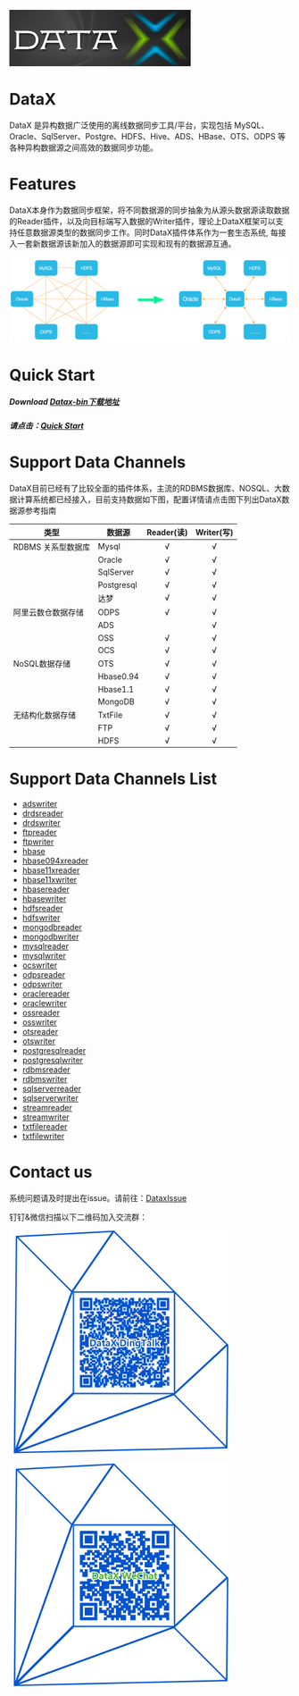 ![Datax-logo](https://github.com/Arvin-Mark/DataX-src/blob/master/images/DataX-logo.jpg)



# DataX

DataX 是异构数据广泛使用的离线数据同步工具/平台，实现包括 MySQL、Oracle、SqlServer、Postgre、HDFS、Hive、ADS、HBase、OTS、ODPS 等各种异构数据源之间高效的数据同步功能。



# Features

DataX本身作为数据同步框架，将不同数据源的同步抽象为从源头数据源读取数据的Reader插件，以及向目标端写入数据的Writer插件，理论上DataX框架可以支持任意数据源类型的数据同步工作。同时DataX插件体系作为一套生态系统, 每接入一套新数据源该新加入的数据源即可实现和现有的数据源互通。

![DataX-OpenSource-DingTalk](https://github.com/Arvin-Mark/DataX-src/blob/master/images/DataX-Framework.png)


# Quick Start

##### Download [Datax-bin下载地址](https://codeload.github.com/Arvin-Mark/datax-bin/zip/master)

##### 请点击：[Quick Start](https://github.com/Arvin-Mark/DataX-src/blob/master/userGuid.md)



# Support Data Channels

DataX目前已经有了比较全面的插件体系，主流的RDBMS数据库、NOSQL、大数据计算系统都已经接入，目前支持数据如下图，配置详情请点击图下列出DataX数据源参考指南

| 类型           | 数据源        | Reader(读) | Writer(写) |
| ------------ | ---------- | :-------: | :-------: |
| RDBMS 关系型数据库 | Mysql      |     √     |     √     |
|              | Oracle     |     √     |     √     |
|              | SqlServer  |     √     |     √     |
|              | Postgresql |     √     |     √     |
|              | 达梦         |     √     |     √     |
| 阿里云数仓数据存储    | ODPS       |     √     |     √     |
|              | ADS        |           |     √     |
|              | OSS        |     √     |     √     |
|              | OCS        |     √     |     √     |
| NoSQL数据存储    | OTS        |     √     |     √     |
|              | Hbase0.94  |     √     |     √     |
|              | Hbase1.1   |     √     |     √     |
|              | MongoDB    |     √     |     √     |
| 无结构化数据存储     | TxtFile    |     √     |     √     |
|              | FTP        |     √     |     √     |
|              | HDFS       |     √     |     √     |




# Support Data Channels List

* [adswriter](https://github.com/Arvin-Mark/DataX-src/blob/master/adswriter/doc/adswriter.md)
* [drdsreader](https://github.com/Arvin-Mark/DataX-src/blob/master/drdsreader/doc/drdsreader.md)
* [drdswriter](https://github.com/Arvin-Mark/DataX-src/blob/master/drdswriter/doc/drdswriter.md)
* [ftpreader](https://github.com/Arvin-Mark/DataX-src/blob/master/ftpreader/doc/ftpreader.md)
* [ftpwriter](https://github.com/Arvin-Mark/DataX-src/blob/master/ftpwriter/doc/ftpwriter.md)
* [hbase](https://github.com/Arvin-Mark/DataX-src/blob/master/hbase094xreader/doc/hbase094xreader.md)
* [hbase094xreader](https://github.com/Arvin-Mark/DataX-src/blob/master/hbase094xwriter/doc/hbase094xwriter.md)
* [hbase11xreader](https://github.com/Arvin-Mark/DataX-src/blob/master/hbase11xreader/doc/hbase11xreader.md)
* [hbase11xwriter](https://github.com/Arvin-Mark/DataX-src/blob/master/hbase11xwriter/doc/hbase11xwriter.md)
* [hbasereader](https://github.com/Arvin-Mark/DataX-src/blob/master/hbasereader/doc/hbasereader.md)
* [hbasewriter](https://github.com/Arvin-Mark/DataX-src/blob/master/hbasewriter/doc/hbasewriter.md)
* [hdfsreader](https://github.com/Arvin-Mark/DataX-src/blob/master/hdfsreader/doc/hdfsreader.md)
* [hdfswriter](https://github.com/Arvin-Mark/DataX-src/blob/master/hdfswriter/doc/hdfswriter.md)
* [mongodbreader](https://github.com/Arvin-Mark/DataX-src/blob/master/mongodbreader/doc/mongodbreader.md)
* [mongodbwriter](https://github.com/Arvin-Mark/DataX-src/blob/master/mongodbwriter/doc/mongodbwriter.md)
* [mysqlreader](https://github.com/Arvin-Mark/DataX-src/blob/master/mysqlreader/doc/mysqlreader.md)
* [mysqlwriter](https://github.com/Arvin-Mark/DataX-src/blob/master/mysqlwriter/doc/mysqlwriter.md)
* [ocswriter](https://github.com/Arvin-Mark/DataX-src/blob/master/ocswriter/doc/ocswriter.md)
* [odpsreader](https://github.com/Arvin-Mark/DataX-src/blob/master/odpsreader/doc/odpsreader.md)
* [odpswriter](https://github.com/Arvin-Mark/DataX-src/blob/master/odpswriter/doc/odpswriter.md)
* [oraclereader](https://github.com/Arvin-Mark/DataX-src/blob/master/oraclereader/doc/oraclereader.md)
* [oraclewriter](https://github.com/Arvin-Mark/DataX-src/blob/master/oraclewriter/doc/oraclewriter.md)
* [ossreader](https://github.com/Arvin-Mark/DataX-src/blob/master/ossreader/doc/ossreader.md)
* [osswriter](https://github.com/Arvin-Mark/DataX-src/blob/master/osswriter/doc/osswriter.md)
* [otsreader](https://github.com/Arvin-Mark/DataX-src/blob/master/otsreader/doc/otsreader.md)
* [otswriter](https://github.com/Arvin-Mark/DataX-src/blob/master/otswriter/doc/otswriter.md)
* [postgresqlreader](https://github.com/Arvin-Mark/DataX-src/blob/master/postgresqlreader/doc/postgresqlreader.md)
* [postgresqlwriter](https://github.com/Arvin-Mark/DataX-src/blob/master/postgresqlwriter/doc/postgresqlwriter.md)
* [rdbmsreader](https://github.com/Arvin-Mark/DataX-src/blob/master/rdbmsreader/doc/rdbmsreader.md)
* [rdbmswriter](https://github.com/Arvin-Mark/DataX-src/blob/master/rdbmswriter/doc/rdbmswriter.md)
* [sqlserverreader](https://github.com/Arvin-Mark/DataX-src/blob/master/sqlserverreader/doc/sqlserverreader.md)
* [sqlserverwriter](https://github.com/Arvin-Mark/DataX-src/blob/master/sqlserverwriter/doc/sqlserverwriter.md)
* [streamreader](https://github.com/Arvin-Mark/DataX-src/blob/master/streamreader/doc/streamreader.md)
* [streamwriter](https://github.com/Arvin-Mark/DataX-src/blob/master/streamwriter/doc/streamwriter.md)
* [txtfilereader](https://github.com/Arvin-Mark/DataX-src/blob/master/txtfilereader/doc/txtfilereader.md)
* [txtfilewriter](https://github.com/Arvin-Mark/DataX-src/blob/master/txtfilewriter/doc/txtfilewriter.md)



# Contact us

系统问题请及时提出在issue。请前往：[DataxIssue](https://github.com/Arvin-Mark/DataX-src/issues)

钉钉&微信扫描以下二维码加入交流群：

![DataX-OpenSource-DingTalk](https://github.com/Arvin-Mark/DataX-src/blob/master/images/DataX-DingTalk.png)

![DataX-OpenSource-WeChat](https://github.com/Arvin-Mark/DataX-src/blob/master/images/DataX-WeChat.png)
